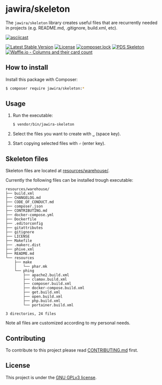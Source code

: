 jawira/skeleton
===============

The `jawira/skeleton` library creates useful files that are recurrently needed 
in projects (e.g. README.md, .gitignore, build.xml, etc).

[![asciicast](https://asciinema.org/a/LaEDkaGNee0BZLPT6Atqm5K2c.png)](https://asciinema.org/a/LaEDkaGNee0BZLPT6Atqm5K2c)

[![Latest Stable Version](https://poser.pugx.org/jawira/skeleton/v/stable)](https://packagist.org/packages/jawira/skeleton)
[![License](https://poser.pugx.org/jawira/skeleton/license)](https://packagist.org/packages/jawira/skeleton)
[![composer.lock](https://poser.pugx.org/jawira/skeleton/composerlock)](https://packagist.org/packages/jawira/skeleton)
[![PDS Skeleton](https://img.shields.io/badge/pds-skeleton-blue.svg?style=flat-square)](https://github.com/php-pds/skeleton)
[![Waffle.io - Columns and their card count](https://badge.waffle.io/jawira/skeleton.svg?columns=all)](https://waffle.io/jawira/skeleton)


How to install
--------------

Install this package with Composer: 

```bash
$ composer require jawira/skeleton:*
```

Usage
-----

1. Run the executable:

    ```bash
    $ vendor/bin/jawira-skeleton
    ```
 
2. Select the files you want to create with `␣` (space key).
 
3. Start copying selected files with `⏎` (enter key).

Skeleton files
--------------

Skeleton files are located at [resources/warehouse/](). 

Currently the following files can be installed trough executable:

<!--tree:start-->
```
resources/warehouse/
├── build.xml
├── CHANGELOG.md
├── CODE_OF_CONDUCT.md
├── composer.json
├── CONTRIBUTING.md
├── docker-compose.yml
├── Dockerfile
├── .editorconfig
├── gitattributes
├── gitignore
├── LICENSE
├── Makefile
├── .makerc.dist
├── phive.xml
├── README.md
└── resources
    ├── make
    │   └── phar.mk
    └── phing
        ├── apache2.build.xml
        ├── clamav.build.xml
        ├── composer.build.xml
        ├── docker-compose.build.xml
        ├── get.build.xml
        ├── open.build.xml
        ├── php.build.xml
        └── portainer.build.xml

3 directories, 24 files
```
<!--tree:end-->

Note all files are customized according to my personal needs.

Contributing
------------

To contribute to this project please read [CONTRIBUTING.md](./CONTRIBUTING.md) 
first.

License
-------

This project is under the [GNU GPLv3 license](./LICENSE).
